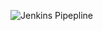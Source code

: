 ![Jenkins Pipepline]([image_url](https://github.com/pmbibe/Jenkinsfile/blob/800f33800f9dd8e5e8f514ee0a7f978cb9d4a5bf/JENKINS.PNG))
